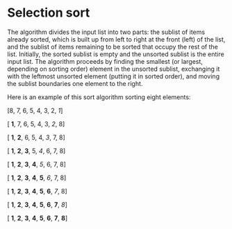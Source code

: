 Selection sort
==============
The algorithm divides the input list into two parts: the sublist of items already 
sorted, which is built up from left to right at the front (left) of the list, and 
the sublist of items remaining to be sorted that occupy the rest of the list. 
Initially, the sorted sublist is empty and the unsorted sublist is the entire 
input list. The algorithm proceeds by finding the smallest (or largest, depending 
on sorting order) element in the unsorted sublist, exchanging it with the 
leftmost unsorted element (putting it in sorted order), and moving the sublist 
boundaries one element to the right.

Here is an example of this sort algorithm sorting eight elements:

[8, 7, 6, 5, 4, 3, 2, *1*]

[ **1**, 7, 6, 5, 4, 3, *2*, 8]

[ **1**, **2**, 6, 5, 4, *3*, 7, 8]

[ **1**, **2**, **3**, 5, *4*, 6, 7, 8]

[ **1**, **2**, **3**, **4**, *5*, 6, 7, 8]

[ **1**, **2**, **3**, **4**, **5**, *6*, 7, 8]

[ **1**, **2**, **3**, **4**, **5**, **6**, *7*, 8]

[ **1**, **2**, **3**, **4**, **5**, **6**, **7**, *8*]

[ **1**, **2**, **3**, **4**, **5**, **6**, **7**, **8**]


